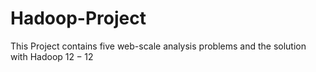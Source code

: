 # Hadoop-Project
This Project contains five web-scale analysis problems and the solution with Hadoop
$12-12$
